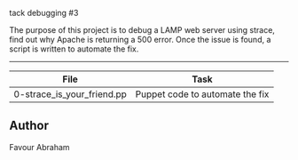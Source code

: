tack debugging #3

The purpose of this project is to debug a LAMP web server using strace, find out why Apache is returning a 500 error. Once the issue is found, a script is written to automate the fix.

---
File | Task
---|---
0-strace_is_your_friend.pp | Puppet code to automate the fix

## Author
Favour Abraham
